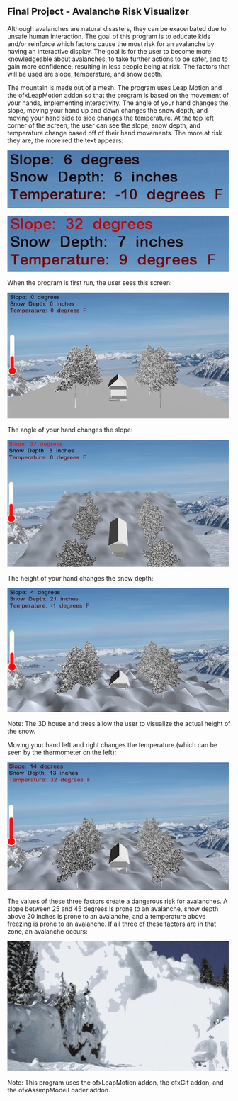 ## Final Project - Avalanche Risk Visualizer

Although avalanches are natural disasters, they can be exacerbated due to unsafe human interaction. The goal of this program is to educate kids and/or reinforce which factors cause the most risk for an avalanche by having an interactive display. The goal is for the user to become more knowledgeable about avalanches, to take further actions to be safer, and to gain more confidence, resulting in less people being at risk. The factors that will be used are slope, temperature, and snow depth. 

The mountain is made out of a mesh. The program  uses Leap Motion and the ofxLeapMotion addon so that the program is based on the movement of your hands, implementing interactivity. The angle of your hand changes the slope, moving your hand up and down changes the snow depth, and moving your hand side to side changes the temperature. At the top left corner of the screen, the user can see the slope, snow depth, and temperature change based off of their hand movements. The more at risk they are, the more red the text appears:

![text 1](assets/text1.jpg)

![text 2](assets/text2.jpg)


When the program is first run, the user sees this screen:

![beginning scene](assets/beginning1.jpg)

The angle of your hand changes the slope:

![slope](assets/slope1.jpg)

The height of your hand changes the snow depth:

![snow depth](assets/snowdepth1.jpg)

Note: The 3D house and trees allow the user to visualize the actual height of the snow.

Moving your hand left and right changes the temperature (which can be seen by the thermometer on the left):

![temperature](assets/temp1.jpg)

The values of these three factors create a dangerous risk for avalanches. A slope between 25 and 45 degrees is prone to an avalanche, snow depth above 20 inches is prone to an avalanche, and a temperature above freezing is prone to an avalanche. If all three of these factors are in that zone, an avalanche occurs:

![avalanche](assets/avalanche1.jpg)

Note:
This program uses the ofxLeapMotion addon, the ofxGif addon, and the ofxAssimpModelLoader addon.